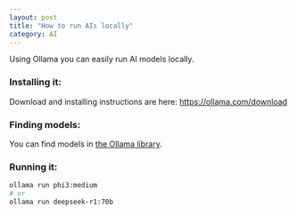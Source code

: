 ```yaml
---
layout: post
title: "How to run AIs locally"
category: AI
---
```


Using Ollama you can easily run AI models locally.

### Installing it:

Download and installing instructions are here: https://ollama.com/download

### Finding models:

You can find models in [the Ollama library](https://ollama.com/library).

### Running it:

```bash
ollama run phi3:medium
# or
ollama run deepseek-r1:70b
```
